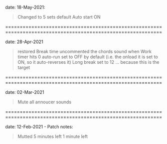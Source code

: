 date: 18-May-2021:

>Changed to 5 sets default
>Auto start ON



============================================================================================================

date: 28-Apr-2021

>restored Break time
>uncommented the  chords sound when Work timer hits 0
>auto-run set to OFF by default (i.e. the onload it is set to ON, so it auto-reverses it)
>Long break set to 12 ... because this is the target



============================================================================================================

date: 02-Mar-2021

>Mute all annoucer sounds




============================================================================================================

date: 12-Feb-2021 - Patch notes:

>Mutted 5 minutes left
>1 minute left

